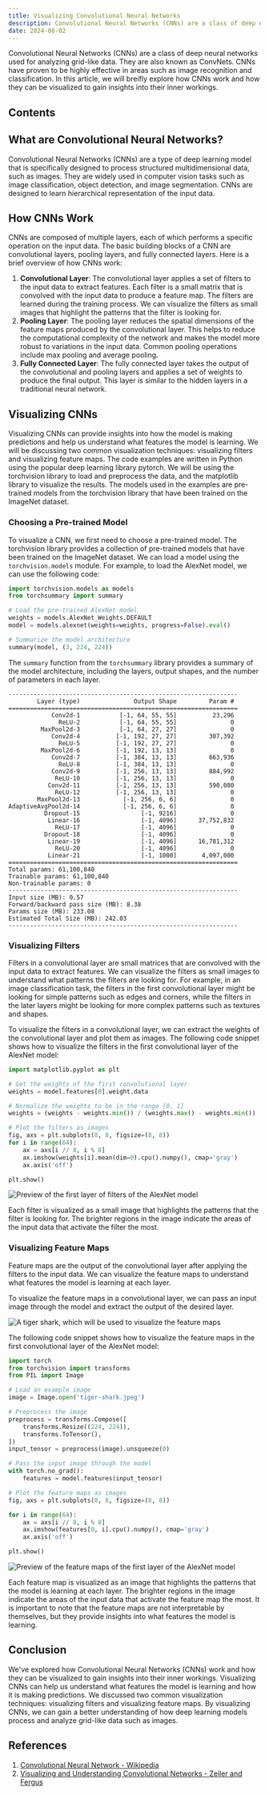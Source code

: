 ```yaml
---
title: Visualizing Convolutional Neural Networks
description: Convolutional Neural Networks (CNNs) are a class of deep neural networks used for analyzing grid-like data. They are also known as ConvNets. CNNs have proven to be highly effective in areas such as image recognition and classification. In this article, we will breifly explore how CNNs work and how they can be visualized to gain insights into their inner workings.
date: 2024-06-02
---
```


Convolutional Neural Networks (CNNs) are a class of deep neural networks used for analyzing grid-like data. They are also known as ConvNets. CNNs have proven to be highly effective in areas such as image recognition and classification. In this article, we will breifly explore how CNNs work and how they can be visualized to gain insights into their inner workings.

## Contents

## What are Convolutional Neural Networks?

Convolutional Neural Networks (CNNs) are a type of deep learning model that is specifically designed to process structured multidimensional data, such as images. They are widely used in computer vision tasks such as image classification, object detection, and image segmentation. CNNs are designed to learn hierarchical representation of the input data.

## How CNNs Work

CNNs are composed of multiple layers, each of which performs a specific operation on the input data. The basic building blocks of a CNN are convolutional layers, pooling layers, and fully connected layers. Here is a brief overview of how CNNs work:

1. **Convolutional Layer**: The convolutional layer applies a set of filters to the input data to extract features. Each filter is a small matrix that is convolved with the input data to produce a feature map. The filters are learned during the training process. We can visualize the filters as small images that highlight the patterns that the filter is looking for.
2. **Pooling Layer**: The pooling layer reduces the spatial dimensions of the feature maps produced by the convolutional layer. This helps to reduce the computational complexity of the network and makes the model more robust to variations in the input data. Common pooling operations include max pooling and average pooling.
3. **Fully Connected Layer**: The fully connected layer takes the output of the convolutional and pooling layers and applies a set of weights to produce the final output. This layer is similar to the hidden layers in a traditional neural network.

## Visualizing CNNs

Visualizing CNNs can provide insights into how the model is making predictions and help us understand what features the model is learning. We will be discussing two common visualization techniques: visualizing filters and visualizing feature maps. The code examples are written in Python using the popular deep learning library pytorch. We will be using the torchvision library to load and preprocess the data, and the matplotlib library to visualize the results. The models used in the examples are pre-trained models from the torchvision library that have been trained on the ImageNet dataset.

### Choosing a Pre-trained Model

To visualize a CNN, we first need to choose a pre-trained model. The torchvision library provides a collection of pre-trained models that have been trained on the ImageNet dataset. We can load a model using the `torchvision.models` module. For example, to load the AlexNet model, we can use the following code:

```python
import torchvision.models as models
from torchsummary import summary

# Load the pre-trained AlexNet model
weights = models.AlexNet_Weights.DEFAULT
model = models.alexnet(weights=weights, progress=False).eval()

# Summarize the model architecture
summary(model, (3, 224, 224))
```

The `summary` function from the `torchsummary` library provides a summary of the model architecture, including the layers, output shapes, and the number of parameters in each layer.

```text
----------------------------------------------------------------
        Layer (type)               Output Shape         Param #
================================================================
            Conv2d-1           [-1, 64, 55, 55]          23,296
              ReLU-2           [-1, 64, 55, 55]               0
         MaxPool2d-3           [-1, 64, 27, 27]               0
            Conv2d-4          [-1, 192, 27, 27]         307,392
              ReLU-5          [-1, 192, 27, 27]               0
         MaxPool2d-6          [-1, 192, 13, 13]               0
            Conv2d-7          [-1, 384, 13, 13]         663,936
              ReLU-8          [-1, 384, 13, 13]               0
            Conv2d-9          [-1, 256, 13, 13]         884,992
             ReLU-10          [-1, 256, 13, 13]               0
           Conv2d-11          [-1, 256, 13, 13]         590,080
             ReLU-12          [-1, 256, 13, 13]               0
        MaxPool2d-13            [-1, 256, 6, 6]               0
AdaptiveAvgPool2d-14            [-1, 256, 6, 6]               0
          Dropout-15                 [-1, 9216]               0
           Linear-16                 [-1, 4096]      37,752,832
             ReLU-17                 [-1, 4096]               0
          Dropout-18                 [-1, 4096]               0
           Linear-19                 [-1, 4096]      16,781,312
             ReLU-20                 [-1, 4096]               0
           Linear-21                 [-1, 1000]       4,097,000
================================================================
Total params: 61,100,840
Trainable params: 61,100,840
Non-trainable params: 0
----------------------------------------------------------------
Input size (MB): 0.57
Forward/backward pass size (MB): 8.38
Params size (MB): 233.08
Estimated Total Size (MB): 242.03
----------------------------------------------------------------
```

### Visualizing Filters

Filters in a convolutional layer are small matrices that are convolved with the input data to extract features. We can visualize the filters as small images to understand what patterns the filters are looking for. For example, in an image classification task, the filters in the first convolutional layer might be looking for simple patterns such as edges and corners, while the filters in the later layers might be looking for more complex patterns such as textures and shapes.

To visualize the filters in a convolutional layer, we can extract the weights of the convolutional layer and plot them as images. The following code snippet shows how to visualize the filters in the first convolutional layer of the AlexNet model:

```python
import matplotlib.pyplot as plt

# Get the weights of the first convolutional layer
weights = model.features[0].weight.data

# Normalize the weights to be in the range [0, 1]
weights = (weights - weights.min()) / (weights.max() - weights.min())

# Plot the filters as images
fig, axs = plt.subplots(8, 8, figsize=(8, 8))
for i in range(64):
    ax = axs[i // 8, i % 8]
    ax.imshow(weights[i].mean(dim=0).cpu().numpy(), cmap='gray')
    ax.axis('off')

plt.show()
```

![Preview of the first layer of filters of the AlexNet model](../lib/assets/alex-net-filters.png)

Each filter is visualized as a small image that highlights the patterns that the filter is looking for. The brighter regions in the image indicate the areas of the input data that activate the filter the most.

### Visualizing Feature Maps

Feature maps are the output of the convolutional layer after applying the filters to the input data. We can visualize the feature maps to understand what features the model is learning at each layer.

To visualize the feature maps in a convolutional layer, we can pass an input image through the model and extract the output of the desired layer.

![A tiger shark, which will be used to visualize the feature maps](../lib/assets/tiger-shark.jpeg)

The following code snippet shows how to visualize the feature maps in the first convolutional layer of the AlexNet model:

```python
import torch
from torchvision import transforms
from PIL import Image

# Load an example image
image = Image.open('tiger-shark.jpeg')

# Preprocess the image
preprocess = transforms.Compose([
    transforms.Resize((224, 224)),
    transforms.ToTensor(),
])
input_tensor = preprocess(image).unsqueeze(0)

# Pass the input image through the model
with torch.no_grad():
    features = model.features(input_tensor)

# Plot the feature maps as images
fig, axs = plt.subplots(8, 8, figsize=(8, 8))

for i in range(64):
    ax = axs[i // 8, i % 8]
    ax.imshow(features[0, i].cpu().numpy(), cmap='gray')
    ax.axis('off')

plt.show()
```

![Preview of the feature maps of the first layer of the AlexNet model](../lib/assets/alex-net-feature-maps.png)

Each feature map is visualized as an image that highlights the patterns that the model is learning at each layer. The brighter regions in the image indicate the areas of the input data that activate the feature map the most. It is important to note that the feature maps are not interpretable by themselves, but they provide insights into what features the model is learning.

## Conclusion

We've explored how Convolutional Neural Networks (CNNs) work and how they can be visualized to gain insights into their inner workings. Visualizing CNNs can help us understand what features the model is learning and how it is making predictions. We discussed two common visualization techniques: visualizing filters and visualizing feature maps. By visualizing CNNs, we can gain a better understanding of how deep learning models process and analyze grid-like data such as images.

## References

1. [Convolutional Neural Network - Wikipedia](https://en.wikipedia.org/wiki/Convolutional_neural_network)
2. [Visualizing and Understanding Convolutional Networks - Zeiler and Fergus](https://arxiv.org/abs/1311.2901)
